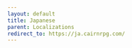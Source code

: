 ```yaml
---
layout: default
title: Japanese
parent: Localizations
redirect_to: https://ja.cairnrpg.com/
---
```

